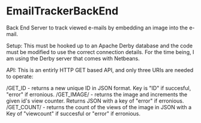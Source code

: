 EmailTrackerBackEnd
===================

Back End Server to track viewed e-mails by embedding an image into the e-mail.

Setup:
This must be hooked up to an Apache Derby database and the code must be modified to use the correct connection details. For the time being, I am using the Derby server that comes with Netbeans.

API:
This is an entirly HTTP GET based API, and only three URIs are needed to operate:

/GET_ID - returns a new unique ID in JSON format. Key is "ID" if succesful, "error" if erronious.
/GET_IMAGE/<id> - returns the image and increments the given id's view counter. Returns JSON with a key of "error" if erronious.
/GET_COUNT/<id>  - returns the count of the views of the image in JSON with a Key of "viewcount" if succesful or "error" if erronious.

